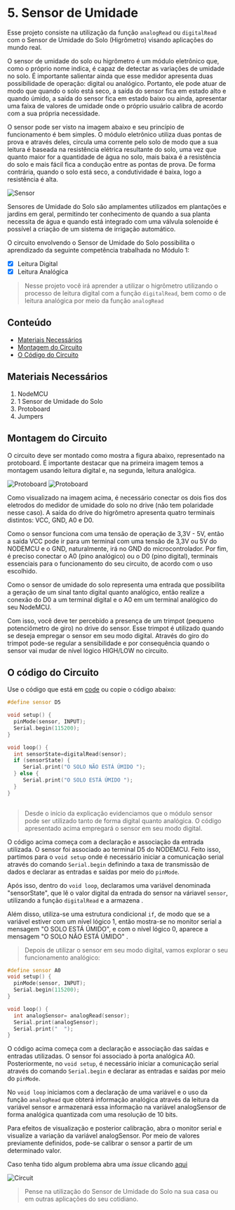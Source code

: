 # 5. Sensor de Umidade

Esse projeto consiste na utilização da função ```analogRead```  ou ```digitalRead``` com o Sensor de Umidade do Solo (Higrômetro) visando aplicações do mundo real.


O sensor de umidade do solo ou higrômetro  é um módulo eletrônico que, como o próprio nome indica, é capaz de detectar as variações de umidade no solo. É importante salientar ainda que esse medidor apresenta duas possibilidade de operação: digital ou analógico. Portanto, ele pode atuar de modo que  quando o solo está seco, a saída do sensor fica em estado alto e quando úmido, a saída do sensor fica em estado baixo ou ainda, apresentar uma faixa de valores de umidade onde o próprio usuário calibra de acordo com a sua própria necessidade.

O sensor pode ser visto na imagem abaixo e seu princípio de funcionamento é bem simples. O módulo eletrônico utiliza duas pontas de prova e através deles, circula uma corrente pelo solo de modo que a sua leitura é baseada na resistência elétrica resultante do solo, uma vez que quanto maior for a quantidade de água no solo, mais baixa é a resistência do solo e mais fácil fica a condução entre as pontas de prova. De forma contrária, quando o solo está seco, a condutividade é baixa, logo a resistência é alta.

![Sensor](assets/sensor.png)

Sensores de Umidade do Solo são amplamentes utilizados em plantações e jardins em geral, permitindo ter conhecimento de quando a sua planta necessita de água e quando está integrado com uma válvula solenoide é possível a criação de um sistema de irrigação automático.

O circuito envolvendo o Sensor de Umidade do Solo possibilita o aprendizado da seguinte competência trabalhada no Módulo 1:

- [x] Leitura Digital
- [x] Leitura Analógica

> Nesse projeto você irá aprender a utilizar o higrômetro utilizando o processo de leitura digital com a função  ```digitalRead```, bem como o de leitura analógica por meio da função  ```analogRead```
> 
## Conteúdo
- [Materiais Necessários](#materiais-necessários)
- [Montagem do Circuito](#montagem-do-circuito)
- [O Código do Circuito](#o-c&oacute;digo-do-circuito)

## Materiais Necessários
1. NodeMCU
2. 1 Sensor de Umidade do Solo
3. Protoboard
4. Jumpers

## Montagem do Circuito
O circuito deve ser montado como mostra a figura abaixo, representado na protoboard. É importante destacar que na primeira imagem temos a montagem usando leitura digital e, na segunda, leitura analógica.

![Protoboard](assets/circuito-digital.png)
![Protoboard](assets/circuito-analogico.png)


Como visualizado na imagem acima, é necessário conectar os dois fios dos eletrodos do medidor de umidade do solo no drive (não tem polaridade nesse caso). A saída do drive do higrômetro apresenta quatro terminais distintos: VCC, GND, A0 e D0.

Como o sensor funciona com uma tensão de operação de 3,3V - 5V, então a saída VCC pode ir para um terminal com uma tensão de 3,3V ou 5V do NODEMCU e o GND, naturalmente, irá no GND do microcontrolador. Por fim, é preciso conectar o A0 (pino analógico) ou o D0 (pino digital), terminais essenciais para o funcionamento do seu circuito, de acordo com o uso escolhido.

Como o sensor de umidade do solo representa uma entrada que possibilita a geração de um sinal tanto digital quanto analógico, então realize a conexão do D0 a um terminal digital e o A0 em um terminal analógico do seu NodeMCU.

Com isso, você deve ter percebido a presença de um trimpot (pequeno potenciômetro de giro) no drive do sensor. Esse trimpot é utilizado quando se deseja empregar o sensor em seu modo digital. Através do giro do trimpot pode-se regular a sensibilidade e por consequência quando o sensor vai mudar de nível lógico HIGH/LOW no circuito.

## O código do Circuito

Use o código que está em [code](code/code.ino) ou copie o código abaixo:
 
```C++
#define sensor D5

void setup() {
  pinMode(sensor, INPUT);
  Serial.begin(115200);
}

void loop() {
  int sensorState=digitalRead(sensor);
  if (sensorState) {
     Serial.print("O SOLO NÃO ESTÁ ÚMIDO ");
  } else {
     Serial.print("O SOLO ESTÁ ÚMIDO ");
  }
}
  
```
>Desde o início da explicação evidenciamos que o módulo sensor pode ser utilizado tanto de forma digital quanto analógica. O código apresentado acima empregará o sensor em seu modo digital. 

O código acima começa com a declaração e associação da entrada  utilizada. O sensor foi associado ao terminal D5 do NODEMCU. Feito isso, partimos para o ```void setup```  onde é necessário iniciar a comunicação serial através do comando ```Serial.begin``` definindo a taxa de transmissão de dados e declarar as entradas e saídas por meio do ```pinMode```.

Após isso, dentro do ```void loop```, declaramos uma variável denominada "sensorState", que lê o valor digital da entrada do sensor na váriavel ```sensor```, utilizando a função ```digitalRead``` e a armazena .

Além disso, utiliza-se uma estrutura condicional ```if```, de modo que se a variável estiver com um nível lógico 1, então mostra-se no monitor serial a mensagem "O SOLO ESTÁ ÚMIDO", e com o nível lógico 0, aparece a mensagem "O SOLO NÃO ESTÁ ÚMIDO" .

>Depois de utilizar o sensor em seu modo digital, vamos explorar o seu funcionamento analógico:

```C++
#define sensor A0
void setup() {
  pinMode(sensor, INPUT);
  Serial.begin(115200);
}

void loop() {
  int analogSensor= analogRead(sensor);
  Serial.print(analogSensor); 
  Serial.print("  ");
}
```
O código acima começa com a declaração e associação das saídas e entradas utilizadas. O sensor foi associado à porta analógica A0. Posteriormente, no ```void setup```, é necessário iniciar a comunicação serial através do comando ```Serial.begin``` e declarar as entradas e saídas por meio do ```pinMode```.

No ```void loop``` iniciamos com a declaração de uma variável e o uso da função ```analogRead``` que obterá informação analógica através da leitura da variável sensor e armazenará essa informação na variável analogSensor de forma analógica quantizada com uma resolução de 10 bits.

Para efeitos de visualização e posterior calibração, abra o monitor serial e visualize a variação da variável analogSensor. Por meio de valores previamente definidos, pode-se calibrar o sensor a partir de um determinado valor.

Caso tenha tido algum problema abra uma _issue_ clicando [aqui](https://github.com/PETEletricaUFBA/IoT/issues/new)

![Circuit](assets/circuit.gif)

> Pense na utilização do Sensor de Umidade do Solo na sua casa ou em outras aplicações do seu cotidiano. 
